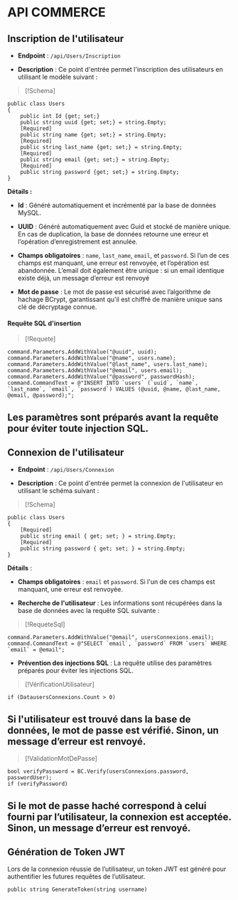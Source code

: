 # API COMMERCE

## Inscription de l'utilisateur

- **Endpoint** : ``` /api/Users/Inscription ```

- **Description** : Ce point d'entrée permet l'inscription des utilisateurs en utilisant le modèle suivant :

> [!Schema]
```
public class Users
{
    public int Id {get; set;}
    public string uuid {get; set;} = string.Empty;
    [Required]
    public string name {get; set;} = string.Empty;
    [Required]
    public string last_name {get; set;} = string.Empty;
    [Required]
    public string email {get; set;} = string.Empty;
    [Required]
    public string password {get; set;} = string.Empty;
}
```

**Détails :**

- **Id** : Généré automatiquement et incrémenté par la base de données MySQL.

- **UUID** : Généré automatiquement avec Guid et stocké de manière unique. En cas de duplication, la base de données retourne une erreur et l’opération d’enregistrement est annulée.

- **Champs obligatoires** : `name`, `last_name`, `email`, et `password`. Si l’un de ces champs est manquant, une erreur est renvoyée, et l’opération est abandonnée. L’email doit également être unique : si un email identique existe déjà, un message d’erreur est renvoyé

- **Mot de passe** : Le mot de passe est sécurisé avec l’algorithme de hachage BCrypt, garantissant qu'il est chiffré de manière unique sans clé de décryptage connue.

#### Requête SQL d'insertion

>[!Requete]

```
command.Parameters.AddWithValue("@uuid", uuid);
command.Parameters.AddWithValue("@name", users.name);
command.Parameters.AddWithValue("@last_name", users.last_name);
command.Parameters.AddWithValue("@email", users.email);
command.Parameters.AddWithValue("@password", passwordHash);
command.CommandText = @"INSERT INTO `users` (`uuid`, `name`, `last_name`, `email`, `password`) VALUES (@uuid, @name, @last_name, @email, @password);";

```
Les paramètres sont préparés avant la requête pour éviter toute injection SQL.
---

## Connexion de l'utilisateur


- **Endpoint** : ``` /api/Users/Connexion ```

- **Description** : Ce point d'entrée permet la connexion de l'utilisateur en utilisant le schéma suivant :

> [!Schema]

```
public class Users
{
    [Required]
    public string email { get; set; } = string.Empty;
    [Required]
    public string password { get; set; } = string.Empty;
}
```
**Détails** :

- **Champs obligatoires** : `email` et `password`. Si l'un de ces champs est manquant, une erreur est renvoyée.

- **Recherche de l'utilisateur** : Les informations sont récupérées dans la base de données avec la requête SQL suivante :

>[!RequeteSql]

```
command.Parameters.AddWithValue("@email", usersConnexions.email);
command.CommandText = @"SELECT `email`, `password` FROM `users` WHERE `email` = @email";
```

- **Prévention des injections SQL** : La requête utilise des paramètres préparés pour éviter les injections SQL.

>[!VérificationUtilisateur]

```
if (DatausersConnexions.Count > 0)

```
Si l'utilisateur est trouvé dans la base de données, le mot de passe est vérifié. Sinon, un message d’erreur est renvoyé.
---

>[!ValidationMotDePasse]
```
bool verifyPassword = BC.Verify(usersConnexions.password, passwordUser);
if (verifyPassword)
```
Si le mot de passe haché correspond à celui fourni par l’utilisateur, la connexion est acceptée. Sinon, un message d’erreur est renvoyé.
---

## Génération de Token JWT

Lors de la connexion réussie de l’utilisateur, un token JWT est généré pour authentifier les futures requêtes de l’utilisateur.

```
public string GenerateToken(string username)
```